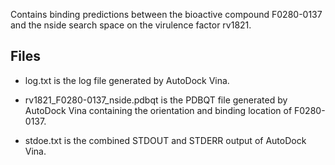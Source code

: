 Contains binding predictions between the bioactive compound F0280-0137 and the nside search space on the virulence factor rv1821.

## Files

- log.txt is the log file generated by AutoDock Vina.

- rv1821_F0280-0137_nside.pdbqt is the PDBQT file generated by AutoDock Vina containing the orientation and binding location of F0280-0137.

- stdoe.txt is the combined STDOUT and STDERR output of AutoDock Vina.

